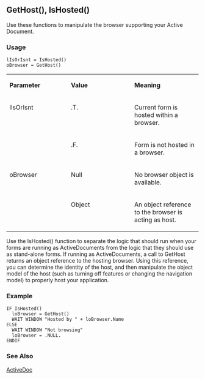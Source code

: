 ## GetHost(), IsHosted()

Use these functions to manipulate the browser supporting your Active Document.

### Usage

```foxpro
lIsOrIsnt = IsHosted()
oBrowser = GetHost()
```
<table>
<tr>
  <td width="32%" valign="top">
  <p><b>Parameter</b></p>
  </td>
  <td width=23% valign=top>
  <p><b>Value</b></p>
  </td>
  <td width=45% valign=top>
  <p><b>Meaning</b></p>
  </td>
 </tr>
<tr>
  <td width=32% rowspan=2 valign=top>
  <p>lIsOrIsnt</p>
  </td>
  <td width=23% valign=top>
  <p>.T.</p>
  </td>
  <td width=45% valign=top>
  <p>Current form is hosted within a browser.</p>
  </td>
 </tr>
<tr>
  <td width=33% valign=top>
  <p>.F.</p>
  </td>
  <td width=67% valign=top>
  <p>Form is not hosted in a browser.</p>
  </td>
 </tr>
<tr>
  <td width=32% rowspan=2 valign=top>
  <p>oBrowser</p>
  </td>
  <td width=23% valign=top>
  <p>Null</p>
  </td>
  <td width=45% valign=top>
  <p>No browser object is available.</p>
  </td>
 </tr>
<tr>
  <td width=33% valign=top>
  <p>Object</p>
  </td>
  <td width=67% valign=top>
  <p>An object reference to the browser is acting as host.</p>
  </td>
 </tr>
</table>

Use the IsHosted() function to separate the logic that should run when your forms are running as ActiveDocuments from the logic that they should use as stand-alone forms. If running as ActiveDocuments, a call to GetHost returns an object reference to the hosting browser. Using this reference, you can determine the identity of the host, and then manipulate the object model of the host (such as turning off features or changing the navigation model) to properly host your application.

### Example

```foxpro
IF IsHosted()
  loBrowser = GetHost()
  WAIT WINDOW "Hosted by " + loBrowser.Name
ELSE
  WAIT WINDOW "Not browsing"
  loBrowser = .NULL.
ENDIF
```
### See Also

[ActiveDoc](s4g767.md)